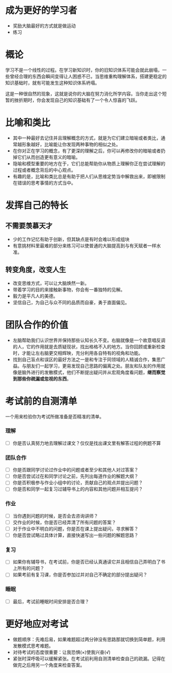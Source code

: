# 成为更好的学习者

- 奖励大脑最好的方式就是做运动
- 练习

# 概论

学习不是一个线性的过程。在学习新知识时，你的旧知识体系可能会就此崩塌，一些曾经合理的东西会瞬间变得让人困惑不已，当思维重构理解体系，搭建更稳定的知识基础时，就有可能发生这种知识体系坍塌。

这是一种很自然的现象，这就是说你的大脑在努力消化所学内容。当你走出这个短暂的挫折期时，你会发现自己的知识基础有了一个令人惊喜的飞跃。

# 比喻和类比

- 其中一种最好去记住并且理解概念的方式，就是为它们建立暗喻或者类比，通常越形象越好，比喻能让你发现两种事物的相似之处。
- 在你对正在学习的概念，有了更深的理解之后，你可以再修改你的暗喻或者扔掉它们从而创造更有意义的暗喻。
- 隐喻和模型重要的地方在于，它们总能帮助你从物质上理解你正在尝试理解的过程或者概念背后的中心观点。
- 有趣的是，比喻和类比总是有助于把人们从思维定势当中解救出来，即被限制在错误的思考事情的方式当中。

# 发挥自己的特长

## 不需要羡慕天才

- 少的工作记忆有助于创新，但其缺点是有时会难以形成组块
- 有意挑材料里最难的部分来练习可以使普通的大脑提高到与有天赋者一样水准。

## 转变角度，改变人生

- 改变思维方式，可以让大脑焕然一新。
- 带着学习的目的来接触新事物，你会有一番独特的见解。
- 毅力是平凡人的美德。
- 坚信自己，为自己与众不同的品质而自豪，勇于直面偏见。

# 团队合作的价值

- 左脑帮助我们认识世界并保持那些认知长久不变。右脑就像是一个故意唱反调的人，它的作用就是去质疑现状，找出格格不入的地方。当你回顾或重新检查时，才能让左右脑更交相辉映，充分利用各自特有的视角和功能。
- 找到自己盲点和误区的最好方法之一是和专注于同领域的人精诚合作，集思广益。与朋友们一起学习，更易发现自己思路的偏离之处。朋友和队友的作用就像是脑外进行的发散模式，他们不断提出疑问并从宏观角度看问题，**继而察觉到那些你疏漏或忽视的东西**。

# 考试前的自测清单

一个用来检验你为考试所做准备是否精准的清单。

### 理解

- [ ] 你是否认真努力地去理解过课文？仅仅是找出课文里有解答过程的例题不算

### 团队合作

- [ ] 你是否跟同学讨论过作业中的问题或者至少和其他人对过答案？
- [ ] 你是否尝试过在和同学讨论之前，先列出每道作业的解题大纲？
- [ ] 你是否积极参与作业小组中的讨论，贡献自己的观点并提出问题？
- [ ] 你是否和同学一起复习过辅导书上的内容和其他问题并相互提问？

### 作业

- [ ] 当你遇到问题的时候，是否会去咨询讲师？
- [ ] 交作业的时候，你是否已经弄清了所有问题的答案？
- [ ] 对于作业中不明白的问题，你是否在课上提出疑问，寻求解答？
- [ ] 你是否尝试略过具体计算，直接快速写出一些问题的解题思路？

### 复习

- [ ] 如果你有辅导书，在考试前，你是否已经认真通读它并且相信自己弄明白了书上所有的问题？
- [ ] 如果考前有复习课，你是否参加过并对自己不确定的部分提出疑问？

### 睡眠

- [ ] 最后，考试前睡眠时间安排是否合理？

# 更好地应对考试

- 做题顺序：先难后易，如果难题超过两分钟没有思路那就切换到简单题，利用发散模式思考难题。
- 对待考试的态度很重要：让我恐惧(×)使我兴奋(√)
- 紧张时深呼吸可以缓解紧张。在考试前利用自测清单检查自己的疏漏。记得在做完之后用另一个角度来检查答案。
